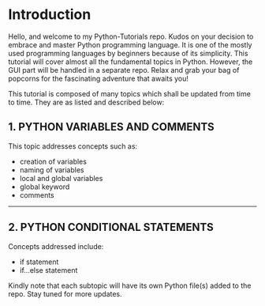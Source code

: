 <h1>Introduction</h1>

<p>Hello, and welcome to my Python-Tutorials repo. Kudos on your decision to embrace and master Python programming language. It is one of the mostly used programming languages by beginners because of its simplicity. This tutorial will cover almost all the fundamental topics in Python. However, the GUI part will be handled in a separate repo. Relax and grab your bag of popcorns for the fascinating adventure that awaits you!</p> 
		
This tutorial is composed of many topics which shall be updated from time to time. They are as listed and described below:
			
<h2>1. PYTHON VARIABLES AND COMMENTS</h2> 
	
<p>This topic addresses concepts such as: 
    <ul>
        <li>creation of variables</li>
	<li>naming of variables</li>
	<li>local and global variables</li>
	<li>global keyword</li>
	<li>comments</li>
	</ul>
	<hr>
</p> 

<h2>2. PYTHON CONDITIONAL STATEMENTS</h2>

<p>Concepts addressed include:
    <ul>
        <li>if statement</li>
        <li>if...else statement</li>
    </ul>
    
    

<p>Kindly note that each subtopic will have its own Python file(s) added to the repo. Stay tuned for more updates.</p>
